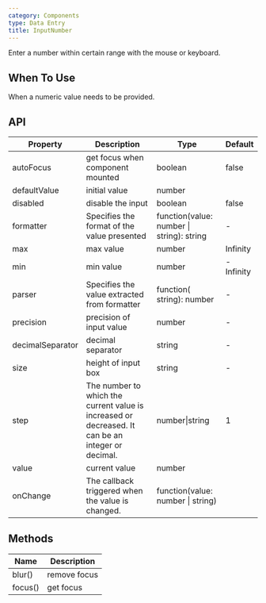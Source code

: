 ```yaml
---
category: Components
type: Data Entry
title: InputNumber
---
```


Enter a number within certain range with the mouse or keyboard.

## When To Use

When a numeric value needs to be provided.

## API

| Property | Description | Type | Default |
| --- | --- | --- | --- |
| autoFocus | get focus when component mounted | boolean | false |
| defaultValue | initial value | number |  |
| disabled | disable the input | boolean | false |
| formatter | Specifies the format of the value presented | function(value: number \| string): string | - |
| max | max value | number | Infinity |
| min | min value | number | -Infinity |
| parser | Specifies the value extracted from formatter | function( string): number | - |
| precision | precision of input value | number | - |
| decimalSeparator | decimal separator | string | - |
| size | height of input box | string | - |
| step | The number to which the current value is increased or decreased. It can be an integer or decimal. | number\|string | 1 |
| value | current value | number |  |
| onChange | The callback triggered when the value is changed. | function(value: number \| string) |  |

## Methods

| Name    | Description  |
| ------- | ------------ |
| blur()  | remove focus |
| focus() | get focus    |
